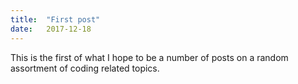 ```yaml
---
title:  "First post"
date:   2017-12-18
---
```

This is the first of what I hope to be a number of posts on a random assortment of coding related topics.

